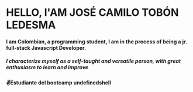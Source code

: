 # HELLO, I'AM JOSÉ CAMILO TOBÓN LEDESMA 
#### I am Colombian, a programming student, **I am in the process of being a jr. full-stack Javascript Developer**.
##### I characterize myself as a self-taught and versatile person, with great enthusiasm to learn and improve
#### ✌️Estudiante del bootcamp undefinedshell 
